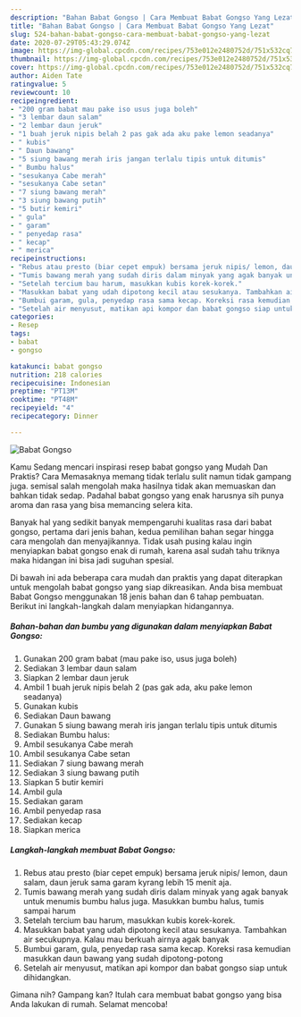 ```yaml
---
description: "Bahan Babat Gongso | Cara Membuat Babat Gongso Yang Lezat"
title: "Bahan Babat Gongso | Cara Membuat Babat Gongso Yang Lezat"
slug: 524-bahan-babat-gongso-cara-membuat-babat-gongso-yang-lezat
date: 2020-07-29T05:43:29.074Z
image: https://img-global.cpcdn.com/recipes/753e012e2480752d/751x532cq70/babat-gongso-foto-resep-utama.jpg
thumbnail: https://img-global.cpcdn.com/recipes/753e012e2480752d/751x532cq70/babat-gongso-foto-resep-utama.jpg
cover: https://img-global.cpcdn.com/recipes/753e012e2480752d/751x532cq70/babat-gongso-foto-resep-utama.jpg
author: Aiden Tate
ratingvalue: 5
reviewcount: 10
recipeingredient:
- "200 gram babat mau pake iso usus juga boleh"
- "3 lembar daun salam"
- "2 lembar daun jeruk"
- "1 buah jeruk nipis belah 2 pas gak ada aku pake lemon seadanya"
- " kubis"
- " Daun bawang"
- "5 siung bawang merah iris jangan terlalu tipis untuk ditumis"
- " Bumbu halus"
- "sesukanya Cabe merah"
- "sesukanya Cabe setan"
- "7 siung bawang merah"
- "3 siung bawang putih"
- "5 butir kemiri"
- " gula"
- " garam"
- " penyedap rasa"
- " kecap"
- " merica"
recipeinstructions:
- "Rebus atau presto (biar cepet empuk) bersama jeruk nipis/ lemon, daun salam, daun jeruk sama garam kyrang lebih 15 menit aja."
- "Tumis bawang merah yang sudah diris dalam minyak yang agak banyak untuk menumis bumbu halus juga. Masukkan bumbu halus, tumis sampai harum"
- "Setelah tercium bau harum, masukkan kubis korek-korek."
- "Masukkan babat yang udah dipotong kecil atau sesukanya. Tambahkan air secukupnya. Kalau mau berkuah airnya agak banyak"
- "Bumbui garam, gula, penyedap rasa sama kecap. Koreksi rasa kemudian masukkan daun bawang yang sudah dipotong-potong"
- "Setelah air menyusut, matikan api kompor dan babat gongso siap untuk dihidangkan."
categories:
- Resep
tags:
- babat
- gongso

katakunci: babat gongso 
nutrition: 218 calories
recipecuisine: Indonesian
preptime: "PT13M"
cooktime: "PT48M"
recipeyield: "4"
recipecategory: Dinner

---
```



![Babat Gongso](https://img-global.cpcdn.com/recipes/753e012e2480752d/751x532cq70/babat-gongso-foto-resep-utama.jpg)

Kamu Sedang mencari inspirasi resep babat gongso yang Mudah Dan Praktis? Cara Memasaknya memang tidak terlalu sulit namun tidak gampang juga. semisal salah mengolah maka hasilnya tidak akan memuaskan dan bahkan tidak sedap. Padahal babat gongso yang enak harusnya sih punya aroma dan rasa yang bisa memancing selera kita.



Banyak hal yang sedikit banyak mempengaruhi kualitas rasa dari babat gongso, pertama dari jenis bahan, kedua pemilihan bahan segar hingga cara mengolah dan menyajikannya. Tidak usah pusing kalau ingin menyiapkan babat gongso enak di rumah, karena asal sudah tahu triknya maka hidangan ini bisa jadi suguhan spesial.


Di bawah ini ada beberapa cara mudah dan praktis yang dapat diterapkan untuk mengolah babat gongso yang siap dikreasikan. Anda bisa membuat Babat Gongso menggunakan 18 jenis bahan dan 6 tahap pembuatan. Berikut ini langkah-langkah dalam menyiapkan hidangannya.

<!--inarticleads1-->

##### Bahan-bahan dan bumbu yang digunakan dalam menyiapkan Babat Gongso:

1. Gunakan 200 gram babat (mau pake iso, usus juga boleh)
1. Sediakan 3 lembar daun salam
1. Siapkan 2 lembar daun jeruk
1. Ambil 1 buah jeruk nipis belah 2 (pas gak ada, aku pake lemon seadanya)
1. Gunakan  kubis
1. Sediakan  Daun bawang
1. Gunakan 5 siung bawang merah iris jangan terlalu tipis untuk ditumis
1. Sediakan  Bumbu halus:
1. Ambil sesukanya Cabe merah
1. Ambil sesukanya Cabe setan
1. Sediakan 7 siung bawang merah
1. Sediakan 3 siung bawang putih
1. Siapkan 5 butir kemiri
1. Ambil  gula
1. Sediakan  garam
1. Ambil  penyedap rasa
1. Sediakan  kecap
1. Siapkan  merica




<!--inarticleads2-->

##### Langkah-langkah membuat Babat Gongso:

1. Rebus atau presto (biar cepet empuk) bersama jeruk nipis/ lemon, daun salam, daun jeruk sama garam kyrang lebih 15 menit aja.
1. Tumis bawang merah yang sudah diris dalam minyak yang agak banyak untuk menumis bumbu halus juga. Masukkan bumbu halus, tumis sampai harum
1. Setelah tercium bau harum, masukkan kubis korek-korek.
1. Masukkan babat yang udah dipotong kecil atau sesukanya. Tambahkan air secukupnya. Kalau mau berkuah airnya agak banyak
1. Bumbui garam, gula, penyedap rasa sama kecap. Koreksi rasa kemudian masukkan daun bawang yang sudah dipotong-potong
1. Setelah air menyusut, matikan api kompor dan babat gongso siap untuk dihidangkan.




Gimana nih? Gampang kan? Itulah cara membuat babat gongso yang bisa Anda lakukan di rumah. Selamat mencoba!
